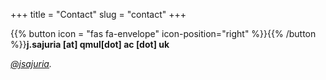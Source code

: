 +++
title = "Contact"
slug = "contact"
+++

{{% button icon = "fas fa-envelope" icon-position="right" %}}{{% /button %}}**j.sajuria \[at\] qmul\[dot\] ac \[dot\] uk**

<i class = "fas fa-twitter-square"> [@jsajuria](https://twitter.com/jsajuria).